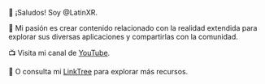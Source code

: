 👋 ¡Saludos! Soy @LatinXR.

🌱 Mi pasión es crear contenido relacionado con la realidad extendida para explorar sus diversas aplicaciones y compartirlas con la comunidad.

📺  Visita mi canal de [YouTube](https://youtube.com/@LatinXR?si=H1-o7RvjB5nUSQb5).

🌳 O consulta mi [LinkTree](https://linktr.ee/latinxr) para explorar más recursos.
